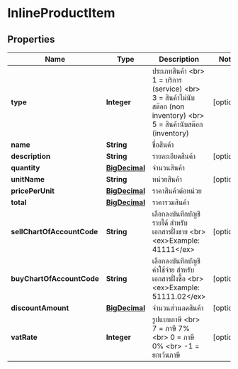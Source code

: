 

# InlineProductItem

## Properties

Name | Type | Description | Notes
------------ | ------------- | ------------- | -------------
**type** | **Integer** | ประเภทสินค้า &lt;br&gt; 1 &#x3D; บริการ (service) &lt;br&gt; 3 &#x3D; สินค้าไม่นับสต๊อก (non inventory) &lt;br&gt; 5 &#x3D; สินค้านับสต๊อก (inventory) |  [optional]
**name** | **String** | ชื่อสินค้า | 
**description** | **String** | รายละเอียดสินค้า |  [optional]
**quantity** | [**BigDecimal**](BigDecimal.md) | จำนวนสินค้า | 
**unitName** | **String** | หน่วยสินค้า |  [optional]
**pricePerUnit** | [**BigDecimal**](BigDecimal.md) | ราคาสินค้าต่อหน่วย | 
**total** | [**BigDecimal**](BigDecimal.md) | ราคารวมสินค้า | 
**sellChartOfAccountCode** | **String** | เลือกลงบันทึกบัญชีรายได้ สำหรับเอกสารฝั่งขาย &lt;br&gt; &lt;ex&gt;Example: 41111&lt;/ex&gt; |  [optional]
**buyChartOfAccountCode** | **String** | เลือกลงบันทึกบัญชีค่าใช้จ่าย สำหรับเอกสารฝั่งซื้อ &lt;br&gt; &lt;ex&gt;Example: 51111.02&lt;/ex&gt; |  [optional]
**discountAmount** | [**BigDecimal**](BigDecimal.md) | จำนวนส่วนลดสินค้า |  [optional]
**vatRate** | **Integer** | รูปแบบภาษี &lt;br&gt; 7 &#x3D; ภาษี 7% &lt;br&gt; 0 &#x3D; ภาษี 0% &lt;br&gt; -1 &#x3D; ยกเว้นภาษี |  [optional]




